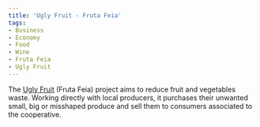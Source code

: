 ```yaml
---
title: 'Ugly Fruit - Fruta Feia'
tags: 
- Business
- Economy
- Food
- Wine
- Fruta Feia
- Ugly Fruit
---
```

The [Ugly Fruit](http://frutafeia.pt/en) (Fruta Feia) project aims to reduce fruit and vegetables waste. Working directly with local producers, it purchases their unwanted small, big or misshaped produce and sell them to consumers associated to the cooperative.  


